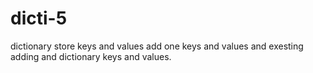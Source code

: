 # dicti-5
dictionary store keys and values 
add one keys and values
and exesting adding and dictionary keys and values.
